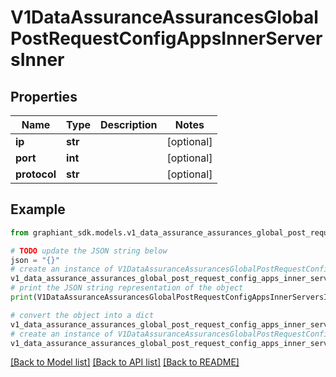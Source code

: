 # V1DataAssuranceAssurancesGlobalPostRequestConfigAppsInnerServersInner


## Properties

Name | Type | Description | Notes
------------ | ------------- | ------------- | -------------
**ip** | **str** |  | [optional] 
**port** | **int** |  | [optional] 
**protocol** | **str** |  | [optional] 

## Example

```python
from graphiant_sdk.models.v1_data_assurance_assurances_global_post_request_config_apps_inner_servers_inner import V1DataAssuranceAssurancesGlobalPostRequestConfigAppsInnerServersInner

# TODO update the JSON string below
json = "{}"
# create an instance of V1DataAssuranceAssurancesGlobalPostRequestConfigAppsInnerServersInner from a JSON string
v1_data_assurance_assurances_global_post_request_config_apps_inner_servers_inner_instance = V1DataAssuranceAssurancesGlobalPostRequestConfigAppsInnerServersInner.from_json(json)
# print the JSON string representation of the object
print(V1DataAssuranceAssurancesGlobalPostRequestConfigAppsInnerServersInner.to_json())

# convert the object into a dict
v1_data_assurance_assurances_global_post_request_config_apps_inner_servers_inner_dict = v1_data_assurance_assurances_global_post_request_config_apps_inner_servers_inner_instance.to_dict()
# create an instance of V1DataAssuranceAssurancesGlobalPostRequestConfigAppsInnerServersInner from a dict
v1_data_assurance_assurances_global_post_request_config_apps_inner_servers_inner_from_dict = V1DataAssuranceAssurancesGlobalPostRequestConfigAppsInnerServersInner.from_dict(v1_data_assurance_assurances_global_post_request_config_apps_inner_servers_inner_dict)
```
[[Back to Model list]](../README.md#documentation-for-models) [[Back to API list]](../README.md#documentation-for-api-endpoints) [[Back to README]](../README.md)


